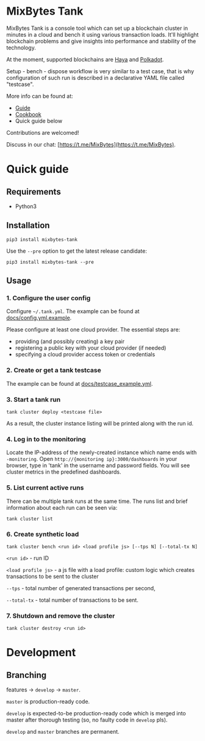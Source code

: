 # MixBytes Tank

MixBytes Tank is a console tool which can set up a blockchain cluster in minutes in a cloud and bench it using various transaction loads.
It'll highlight blockchain problems and give insights into performance and stability of the technology.

At the moment, supported blockchains are [Haya](https://github.com/mixbytes/haya) and [Polkadot](https://polkadot.network).

Setup - bench - dispose workflow is very similar to a test case, that is why configuration of such run is described in a declarative YAML file called "testcase".

More info can be found at:

* [Guide](docs/guide/README.md)
* [Cookbook](docs/cookbook/README.md)
* Quick guide below

Contributions are welcomed!

Discuss in our chat: [https://t.me/MixBytes](https://t.me/MixBytes).


# Quick guide

## Requirements

- Python3

## Installation

```shell
pip3 install mixbytes-tank
```

Use the `--pre` option to get the latest release candidate:

```shell
pip3 install mixbytes-tank --pre
```


## Usage

### 1. Configure the user config

Configure `~/.tank.yml`. The example can be found at [docs/config.yml.example](docs/config.yml.example).

Please configure at least one cloud provider. The essential steps are:
* providing (and possibly creating) a key pair
* registering a public key with your cloud provider (if needed)
* specifying a cloud provider access token or credentials

### 2. Create or get a tank testcase

The example can be found at [docs/testcase_example.yml](docs/testcase_example.yml).

### 3. Start a tank run

```shell
tank cluster deploy <testcase file>
```

As a result, the cluster instance listing will be printed along with the run id.

### 4. Log in to the monitoring

Locate the IP-address of the newly-created instance which name ends with `-monitoring`.
Open `http://{monitoring ip}:3000/dashboards` in your browser, type in 'tank' in the username and password fields.
You will see cluster metrics in the predefined dashboards.

### 5. List current active runs

There can be multiple tank runs at the same time. The runs list and brief information about each run can be seen via: 

```shell
tank cluster list
```

### 6. Create synthetic load

```shell
tank cluster bench <run id> <load profile js> [--tps N] [--total-tx N]
```

`<run id>` - run ID

`<load profile js>` - a js file with a load profile: custom logic which creates transactions to be sent to the cluster

`--tps` - total number of generated transactions per second,

`--total-tx` - total number of transactions to be sent.

### 7. Shutdown and remove the cluster

```shell
tank cluster destroy <run id>
```


# Development

## Branching

features -> `develop` -> `master`.

`master` is production-ready code.

`develop` is expected-to-be production-ready code which is merged into master after thorough testing
(so, no faulty code in `develop` pls).

`develop` and `master` branches are permanent.
